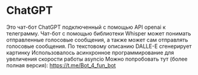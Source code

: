 # ChatGPT
Это чат-бот ChatGPT подключенный с помощью API openai к телеграмму. 
Чат-бот с помощью библиотеки Whisper может понимать отправленные голосовые сообщения, а также может сам отправлять голосовые сообщения. 
По текстовому описанию DALLE-E сгенерирует картинку
Использовалось асинхронное программирование для увеличения скорости работы asyncio
Можно попробовать тут (более полная версия): https://t.me/Bot_4_fun_bot 
